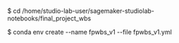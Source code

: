  
$ cd /home/studio-lab-user/sagemaker-studiolab-notebooks/final_project_wbs

$ conda env create --name fpwbs_v1 --file fpwbs_v1.yml

